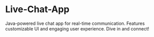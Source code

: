 # Live-Chat-App
Java-powered live chat app for real-time communication.  Features customizable UI and engaging user experience.  Dive in and connect!
